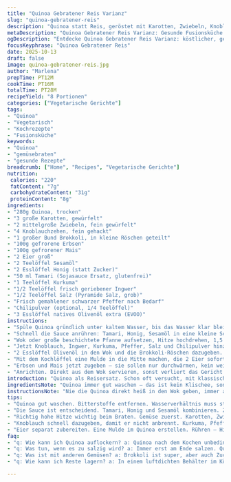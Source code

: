 ```yaml
---
title: "Quinoa Gebratener Reis Varianz"
slug: "quinoa-gebratener-reis"
description: "Quinoa statt Reis, geröstet mit Karotten, Zwiebeln, Knoblauch und einem Hauch Ingwer. Sojasauce-Ersatz kombiniert mit Sesamöl und Honig sorgt für süß-salzigen Geschmack. Eier werden im Inneren des Quinoa gebraten, dann kommen Erbsen und gefrorener Mais zum Schluss. Angepasstes Timing und Mengen, um Textur und Geschmack optimal zu treffen. Eine Prise Kurkuma für Farbe und eine andere Gemüsesorte – Brokkoli. Schnell. Praktisch. Erkenntnisse aus mehreren Versuchen und Fehlern eingebaut. Kleine Veränderungen bringen deutlich mehr Aroma und Biss."
metaDescription: "Quinoa Gebratener Reis Varianz: Gesunde Fusionsküche mit viel Gemüse; ideal für geselliges Kochen und schnelle Mahlzeiten"
ogDescription: "Entdecke Quinoa Gebratener Reis Varianz: köstlicher, gesunder Ersatz für Reis. Perfekt für schnelles, schmackhaftes Essen mit Gemüse"
focusKeyphrase: "Quinoa Gebratener Reis"
date: 2025-10-13
draft: false
image: quinoa-gebratener-reis.jpg
author: "Marlena"
prepTime: PT12M
cookTime: PT16M
totalTime: PT28M
recipeYield: "8 Portionen"
categories: ["Vegetarische Gerichte"]
tags:
- "Quinoa"
- "Vegetarisch"
- "Kochrezepte"
- "Fusionsküche"
keywords:
- "Quinoa"
- "gemüsebraten"
- "gesunde Rezepte"
breadcrumb: ["Home", "Recipes", "Vegetarische Gerichte"]
nutrition: 
 calories: "220"
 fatContent: "7g"
 carbohydrateContent: "31g"
 proteinContent: "8g"
ingredients:
- "280g Quinoa, trocken"
- "3 große Karotten, gewürfelt"
- "2 mittelgroße Zwiebeln, fein gewürfelt"
- "4 Knoblauchzehen, fein gehackt"
- "1 großer Bund Brokkoli, in kleine Röschen geteilt"
- "100g gefrorene Erbsen"
- "100g gefrorener Mais"
- "2 Eier groß"
- "2 Teelöffel Sesamöl"
- "2 Esslöffel Honig (statt Zucker)"
- "50 ml Tamari (Sojasauce Ersatz, glutenfrei)"
- "1 Teelöffel Kurkuma"
- "1/2 Teelöffel frisch geriebener Ingwer"
- "1/2 Teelöffel Salz (Pyramide Salz, grob)"
- "Frisch gemahlener schwarzer Pfeffer nach Bedarf"
- "Chilipulver (optional, 1/4 Teelöffel)"
- "3 Esslöffel natives Olivenöl extra (EVOO)"
instructions:
- "Spüle Quinoa gründlich unter kaltem Wasser, bis das Wasser klar bleibt. Dann in einem mittelgroßen Topf mit der doppelten Menge Wasser bedecken und zum Kochen bringen. Reduziere die Hitze und lass es sanft köcheln. Decke nicht zu stark ab - so bleibt die Kornstruktur erhalten. Nach ca. 12 Minuten aufklappen, mit einer Gabel auflockern – fluffig, nicht matschig – dann vom Herd nehmen und in eine breite Schüssel geben. Mindestens 20 Minuten im Kühlschrank abkühlen lassen. Wichtiger Schritt! Warme Quinoa beim Braten klumpt."
- "Schnell die Sauce anrühren: Tamari, Honig, Sesamöl in eine kleine Schüssel geben. Honig zuerst mit der Sojasauce verrühren, sonst klebt er unten am Löffel fest. Beiseitestellen. Kontrolliere beim Honig unbedingt die Konsistenz; manchmal gerade im Sommer flüssiger. Passt die Menge Chili an, je nach gewünschter Hitze."
- "Wok oder große beschichtete Pfanne aufsetzen, Hitze hochdrehen, 1,5 Esslöffel Olivenöl heiß werden lassen. Geräusche: altes Brutzeln beim Kontakt mit Gemüse ist das Signal, dass der Wok heiß genug ist. Erst die Karotten und Zwiebeln raus damit. Rühren, bis die Zwiebeln glasig sind und die Karotten anfangen, weich zu werden. So etwa 5 Minuten, auf die Farbe achten – sie sollen leuchten, nicht verbrennen."
- "Jetzt Knoblauch, Ingwer, Kurkuma, Pfeffer, Salz und Chilipulver hinzugeben, ordentlich verrühren. Zeit für Aromaexplosion. Zwei Minuten rösten, bis die Duftwolken in die Nase steigen und der Knoblauch leicht braun wird – achte auf Anbrennen. Flammenschlag vermeiden, sonst bitter."
- "2 Esslöffel Olivenöl in den Wok und die Brokkoli-Röschen dazugeben. Die knusprige Frische kommt sonst zu kurz. Kurz schwenken, dann das gekühlte Quinoa hineinkleckern. Hitze darf nicht fallen, sonst wird Quinoa matschig. Meinen ersten Fehlversuch so ruiniert. Jetzt Sauce zugeben, alles vom Rand zur Mitte und verrühren, bis gleiche Farbe und Glanz entsteht."
- "Mit dem Kochlöffel eine Mulde in die Mitte machen, die 2 Eier sofort rein. Sofort anfangen, mit Holzlöffel zu rühren – schnell, aber gleichmäßig, damit die Eier nicht festkleben. Die Hitze auf mittel reduzieren, klappt besser als zu heiß. Eier müssen gut stocken, aber cremig bleiben – der Punkt, wo sie noch glänzen und nicht trocken sind."
- "Erbsen und Mais jetzt zugeben – sie sollen nur durchwärmen, kein weiteres Garen. Ein bis zwei Minuten, bis sie knackig und süß duften. Final nochmal abschmecken, ggf. mehr Salz oder Pfeffer. Nie gleich am Anfang salzen; Quinoa speichert viel, sonst wird’s salzig. Noch ein kleiner Trick: Frisch gehackter Koriander oder Petersilie als Finish, passt hervorragend. Unbedingt probieren!"
- "Anrichten. Direkt aus dem Wok servieren, sonst verliert das Gericht an Wärme und Textur. Traditionell passt dazu ein Spritzer Limette, das fruchtige Gegengewicht."
introduction: "Quinoa als Reisersatz. Schon oft versucht, mit klassischen gebratenen Reis-Methoden – Nudeln, echte Reisarten immer wieder variiert. Quinoa hat andere Struktur, absorbiert Flüssigkeit anders – schnell matschig oder trocken. Hier habe ich sie erhöhtes Raum- und Zeitgefühl eingebaut. Anbraten bei hoher Hitze das A und O – knackiges Gemüse nicht weichgekocht. Würze mit Tamari ersetzt Sojasauce; glutenfrei, und Honig statt Zucker für leicht karamelligen Touch. Brokkoli bringt Frische, gleichzeitig Texturvariation. Eier im Inneren gebraten halten sie cremig, kein Auslaufen. Perfekt, wenn man stressfrei großes Essen für viele machen will – leichte Arbeit, satte Portionen."
ingredientsNote: "Quinoa immer gut waschen – das ist kein Klischee, sondern Pflicht, sonst bitter. Wasserverhältnis etwa 1 Teil Quinoa zu 2 Teilen Wasser, leicht reduziert gegenüber Packung, damit keine Matsche entsteht. Die Karotten in kleine Würfel, leichter Biss lässt sich so besser kontrollieren. Brokkoli statt Mais oder anderes Gemüse als Variation, der bringt verschlungene Textur, die von der Quinoa schön aufgefangen wird. Die Sesamöl-Honig-Tamari-Mischung macht den Unterschied gegen die sonst langweilige Sojasauce allein. Wer scharf mag, kann Chiliflocken addieren. Olivenöl ist gut für hohen Rauchpunkt, alternatives Erdnussöl auch eine Option. Eier in der Mitte, nicht am Rand – so haben sie Raum, cremig zu bleiben, sonst zu trocken."
instructionsNote: "Nie die Quinoa direkt heiß in den Wok geben, immer abgekühlt – sonst klebt sie und wird klumpig. Der Wok oder Pfanne muss richtig heiß sein, aber Knoblauch darf nicht verbrennen; kurze schnelle Zugabe, sonst bitter. Die Sauce zuletzt, langsam unterheben, nicht zu früh, sonst wird’s matschig und sauer. Eier müssen immer getrennt von anderen Zutaten gekocht werden, sonst gibt’s Klumpen. Während des Bratens immer rühren, ohne zu grob, um die Körner zu schützen. Gemüse in Stufen zugeben: erst harte Karotten und Zwiebel, dann weicher Brokkoli, zum Schluss Erbsen und Mais. So bleibt alles knackig. Abschmecken auf der Stelle. Temperatur beim Braten nicht zu niedrig, sonst kein Aroma, nicht zu hoch, sonst verbrennt schnell. Kurz vor Ende nochmals finales Rühren, nicht umständlich, aber zügig."
tips:
- "Quinoa gut waschen. Bitterstoffe entfernen. Wasserverhältnis muss stimmen. Ich empfehle 1 zu 2. Ansonsten matschig. Immer nach dem Kochen auflockern. Und wichtig: In den Kühlschrank zum Abkühlen."
- "Die Sauce ist entscheidend. Tamari, Honig und Sesamöl kombinieren. Zuerst Honig und Tamari gut vermischen. Flüssigkeit prüfen. Honig kann variieren. Schärfe nach eigenen Vorlieben anpassen. Chilliflocken geben extra Kick."
- "Richtig hohe Hitze wichtig beim Braten. Gemüse zuerst. Karotten, Zwiebeln braten, bis sie glasig. Doppelte Aromastufen beachten. Nicht zu trocken werden lassen."
- "Knoblauch schnell dazugeben, damit er nicht anbrennt. Kurkuma, Pfeffer, Salz ebenfalls. Duft signalisiert, dass alles gut ist. Dauer pro Zutat beachten. Schnelles Rühren ist entscheidend, damit das Aroma bleibt."
- "Eier separat zubereiten. Eine Mulde im Quinoa erstellen. Rühren – Hitze reduzieren, damit sie cremig bleiben. Ansonsten wird es trocken. Das macht den Unterschied. Erbsen, Mais am Ende nur kurz erhitzen, damit sie knackig bleiben."
faq:
- "q: Wie kann ich Quinoa auflockern? a: Quinoa nach dem Kochen unbedingt durch eine Gabel auflockern. Das ist entscheidend. Wenn sie warm in die Pfanne kommt, klumpt sie. Zudem: Abkühlen lassen für bessere Struktur."
- "q: Was tun, wenn es zu salzig wird? a: Immer erst am Ende salzen. Quinoa speichert das Salz. Es ist einfach eine Falle. Hast du ein bisschen gesalzen, geh vorsichtig mit dem Nachsalzen um. Am besten abschmecken."
- "q: Was ist mit anderen Gemüsen? a: Brokkoli ist super, aber auch Zucchini geht. Diese bringen Fülle und Textur. Du kannst auch etwas Paprika verwenden. Achte auf die Garzeit, damit nichts matschig wird. Jede Zutat hat ihre Dauer."
- "q: Wie kann ich Reste lagern? a: In einem luftdichten Behälter im Kühlschrank. Kühl lagern für bis zu drei Tage. Aufwärmen im Wok oder Mikrowelle. Aber nicht zu lange – sonst wird alles kabbelig. Blätter frischen Koriander dazu für den Geschmack."

---
```

